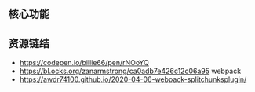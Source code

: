

## 核心功能



## 资源链结
- https://codepen.io/billie66/pen/rNOoYQ
- https://bl.ocks.org/zanarmstrong/ca0adb7e426c12c06a95
webpack
- https://awdr74100.github.io/2020-04-06-webpack-splitchunksplugin/